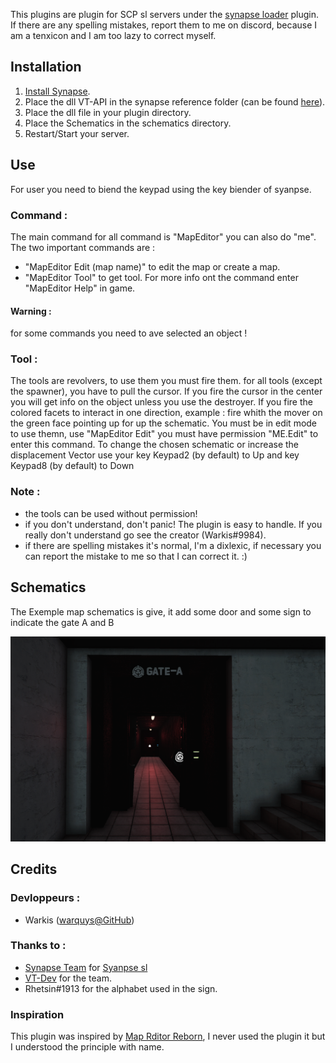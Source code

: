 
This plugins are plugin for SCP sl servers under the [synapse loader](https://github.com/SynapseSL/Synapse) plugin.
If there are any spelling mistakes, report them to me on discord, because I am a tenxicon and I am too lazy to correct myself.

## Installation
1. [Install Synapse](https://github.com/SynapseSL/Synapse/wiki#hosting-guides).
2. Place the dll VT-API in the synapse reference folder (can be found [here](https://github.com/VT-DevGiT/VT-Api)).
3. Place the dll file in your plugin directory.
4. Place the Schematics in the schematics directory.
5. Restart/Start your server.

## Use

For user you need to biend the keypad using the key biender of syanpse.

### Command :
The main command for all command is "MapEditor" you can also do "me". The two important commands are :
- "MapEditor Edit (map name)" to edit the map or create a map. 
- "MapEditor Tool" to get tool.
For more info ont the command enter "MapEditor Help" in game.
#### Warning : 
for some commands you need to ave selected an object ! 

### Tool : 
The tools are revolvers, to use them you must fire them.
for all tools (except the spawner), you have to pull the cursor.
If you fire the cursor in the center you will get info on the object unless you use the destroyer.
If you fire the colored facets to interact in one direction, example : fire whith the mover on the green face pointing up for up the schematic.
You must be in edit mode to use themn, use "MapEditor Edit" you must have permission "ME.Edit" to enter this command.
To change the chosen schematic or increase the displacement Vector use your key Keypad2 (by default) to Up and key Keypad8 (by default) to Down
### Note : 
- the tools can be used without permission!
- if you don't understand, don't panic! The plugin is easy to handle. If you really don't understand go see the creator (Warkis#9984).
- if there are spelling mistakes it's normal, I'm a dixlexic, if necessary you can report the mistake to me so that I can correct it.
:)

## Schematics
The Exemple map schematics is give, it add some door and some sign to indicate the gate A and B

![Exemple Map](https://github.com/VT-DevGiT/VT-MapEditor/blob/main/asset/MapExemple.png)

## Credits
### Devloppeurs :
* Warkis ([warquys@GitHub](https://github.com/warquys))

### Thanks to :
* [Synapse Team](https://github.com/SynapseSL) for [Syanpse sl](https://github.com/SynapseSL/Synapse)
* [VT-Dev](https://github.com/VT-DevGiT) for the team.
* Rhetsin#1913 for the alphabet used in the sign.

### Inspiration
This plugin was inspired by [Map Rditor Reborn](https://github.com/Michal78900/MapEditorReborn), I never used the plugin it but I understood the principle with name.


